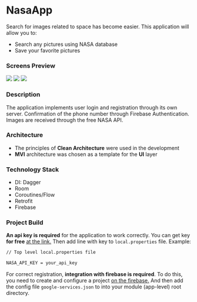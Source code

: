 # NasaApp
Search for images related to space has become easier. This application will allow you to:
* Search any pictures using NASA database
* Save your favorite pictures

### Screens Preview
![](https://i.yapx.cc/WBc7g.png)
![](https://i.yapx.cc/WBc7i.png)
![](https://i.yapx.cc/WBc7j.png)

### Description
The application implements user login and registration through its own server. Confirmation of the phone number through Firebase Authentication. Images are received through the free NASA API.

### Architecture
* The principles of **Clean Architecture** were used in the development
* **MVI** architecture was chosen as a template for the **UI** layer

### Technology Stack
- DI: Dagger
- Room
- Coroutines/Flow
- Retrofit
- Firebase

### Project Build
**An api key is required** for the application to work correctly. You can get key **for free** [at the link.](https://api.nasa.gov/)
Then add line with key to `local.properties` file. Example:
```XML
// Top level local.properties file

NASA_API_KEY = your_api_key
```

For correct registration, **integration with firebase is required**. To do this, you need to create and configure a project [on the firebase.](https://console.firebase.google.com/) And then add the config file `google-services.json` to into your module (app-level) root directory.
